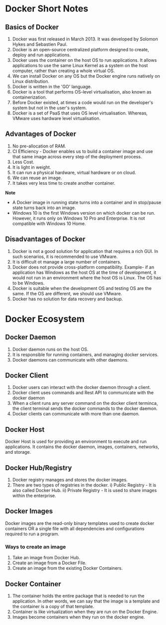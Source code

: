 # Docker Short Notes
  
## Basics of Docker 

1. Docker was first released in March 2013. It was developed by Solomon Hykes and Sebastien Paul.
2. Docker is an open-source centralized platform designed to create, deploy and run applications.
3. Docker uses the container on the host OS to run applications. It allows applications to use the same Linux Kernel as a system on the host computer, 
rather than creating a whole virtual OS.
4. We can install Docker on any OS but the Docker engine runs natively on Linux distribution.
5. Docker is written in the 'GO' language.
6. Docker is a tool that performs OS-level virtualisation, also known as containerization.
7. Before Docker existed, at times a code would run on the developer's system but not in the user's system.
8. Docker is a set of PaaS that uses OS level virtualisation. Whereas, VMware uses hardware level virtualisation.

## Advantages of Docker

1. No pre-allocation of RAM.
2. CI Efficiency - Docker enables us to build a container image and use that same image across every step of the deployment process.
3. Less Cost.
4. It is light in weight.
5. It can run a physical hardware, virtual hardware or on cloud.  
6. We can reuse an image.
7. It takes very less time to create another container.

**Note**
- A Docker image in running state turns into a container and in stop/pause state turns back into an image.
- Windows 10 is the first Windows version on which docker can be run. However, it runs only on Windows 10 Pro and Enterprise. It is not compatible with Windows 10 Home.

## Disadvantages of Docker

1. Docker is not a good solution for application that requires a rich GUI. In such scenarios, it is recommended to use VMware.
2. It is difficult ot manage a large number of containers.
3. Docker does not provide cross-platform compatibility. Example- if an application has Windows as the host OS at the time of development, it would not run in an environment where the host OS is Linux. The OS has to be Windows.
4. Docker is suitable when the development OS and testing OS are the same. If the OS are different, we should use VMware.
5. Docker has no solution for data recovery and backup.

# Docker Ecosystem 
## Docker Daemon 

1. Docker daemon runs on the host OS.
2. It is responsible for running containers, and managing docker services.
3. Docker daemons can communicate with other daemons.

## Docker Client

1. Docker users can interact with the docker daemon through a client. 
2. Docker client uses commands and Rest API to communicate with the docker daemon
3. When a client runs any server command on the docker client terminca, the client terminal sends the docker commands to the docker daemon.
4. Docker clients can communicate with more than one daemon.

## Docker Host

Docker Host is used for providing an environment to execute and run applications. It contains the docker daemon, images, containers, networks, and storage.

## Docker Hub/Registry
1. Docker registry manages and stores the docker images.
2. There are two types of registries in the docker.
i) Public Registry - It is also called Docker Hub.
ii) Private Registry - It is used to share images within the enterprise.

## Docker Images

Docker images are the read-only binary templates used to create docker containers OR a single file with all dependencies and configurations required to run a program.

### Ways to create an image

1. Take an image from Docker Hub.
2. Create an image from a Docker File.
3. Create an image from the existing Docker Containers.

## Docker Container

1. The container holds the entire package that is needed to run the application. In other words, we can say that the image is a template and the container is a copy of that template.
2. Container is like virtualization when they are run on the Docker Engine.
3. Images become containers when they run on the docker engine.

